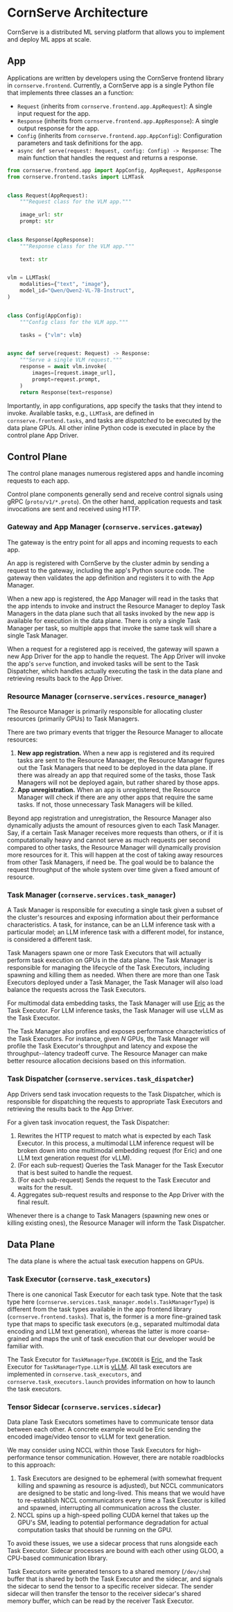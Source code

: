 # CornServe Architecture

CornServe is a distributed ML serving platform that allows you to implement and deploy ML apps at scale.


## App

Applications are written by developers using the CornServe frontend library in `cornserve.frontend`.
Currently, a CornServe app is a single Python file that implements three classes an a function:
- `Request` (inherits from `cornserve.frontend.app.AppRequest`): A single input request for the app.
- `Response` (inherits from `cornserve.frontend.app.AppResponse`): A single output response for the app.
- `Config` (inherits from `cornserve.frontend.app.AppConfig`): Configuration parameters and task definitions for the app.
- `async def serve(request: Request, config: Config) -> Response`: The main function that handles the request and returns a response.

```python
from cornserve.frontend.app import AppConfig, AppRequest, AppResponse
from cornserve.frontend.tasks import LLMTask


class Request(AppRequest):
    """Request class for the VLM app."""
    
    image_url: str
    prompt: str


class Response(AppResponse):
    """Response class for the VLM app."""
    
    text: str


vlm = LLMTask(
    modalities={"text", "image"},
    model_id="Qwen/Qwen2-VL-7B-Instruct",
)


class Config(AppConfig):
    """Config class for the VLM app."""
    
    tasks = {"vlm": vlm}


async def serve(request: Request) -> Response:
    """Serve a single VLM request."""
    response = await vlm.invoke(
        images=[request.image_url],
        prompt=request.prompt,
    )
    return Response(text=response)
```

Importantly, in app configurations, app specify the tasks that they intend to invoke.
Available tasks, e.g., `LLMTask`, are defined in `cornserve.frontend.tasks`, and tasks are *dispatched* to be executed by the data plane GPUs.
All other inline Python code is executed in place by the control plane App Driver.


## Control Plane

The control plane manages numerous registered apps and handle incoming requests to each app.

Control plane components generally send and receive control signals using gRPC (`proto/v1/*.proto`).
On the other hand, application requests and task invocations are sent and received using HTTP.

### Gateway and App Manager (`cornserve.services.gateway`)

The gateway is the entry point for all apps and incoming requests to each app.

An app is registered with CornServe by the cluster admin by sending a request to the gateway, including the app's Python source code.
The gateway then validates the app definition and registers it to with the App Manager.

When a new app is registered, the App Manager will read in the tasks that the app intends to invoke and instruct the Resource Manager to deploy Task Managers in the data plane such that all tasks invoked by the new app is available for execution in the data plane.
There is only a single Task Manager per task, so multiple apps that invoke the same task will share a single Task Manager.

When a request for a registered app is received, the gateway will spawn a new App Driver for the app to handle the request.
The App Driver will invoke the app's `serve` function, and invoked tasks will be sent to the Task Dispatcher, which handles actually executing the task in the data plane and retrieving results back to the App Driver.

### Resource Manager (`cornserve.services.resource_manager`)

The Resource Manager is primarily responsible for allocating cluster resources (primarily GPUs) to Task Managers.

There are two primary events that trigger the Resource Manager to allocate resources:
1. **New app registration.** When a new app is registered and its required tasks are sent to the Resource Manaager, the Resource Manager figures out the Task Managers that need to be deployed in the data plane. If there was already an app that required some of the tasks, those Task Managers will not be deployed again, but rather shared by those apps.
2. **App unregistration.** When an app is unregistered, the Resource Manager will check if there are any other apps that require the same tasks. If not, those unnecessary Task Managers will be killed.

Beyond app registration and unregistration, the Resource Manager also dynamically adjusts the amount of resources given to each Task Manager.
Say, if a certain Task Manager receives more requests than others, or if it is computationally heavy and cannot serve as much requests per second compared to other tasks, the Resource Manager will dynamically provision more resources for it.
This will happen at the cost of taking away resources from other Task Managers, if need be.
The goal would be to balance the request throughput of the whole system over time given a fixed amount of resource.

### Task Manager (`cornserve.services.task_manager`)

A Task Manager is responsible for executing a single task given a subset of the cluster's resources and exposing information about their performance characteristics.
A task, for instance, can be an LLM inference task with a particular model; an LLM inference task with a different model, for instance, is considered a different task.

Task Managers spawn one or more Task Executors that will actually perform task execution on GPUs in the data plane.
The Task Manager is responsible for managing the lifecycle of the Task Executors, including spawning and killing them as needed.
When there are more than one Task Executors deployed under a Task Manager, the Task Manager will also load balance the requests across the Task Executors.

For multimodal data embedding tasks, the Task Manager will use [Eric](eric.md) as the Task Executor.
For LLM inference tasks, the Task Manager will use vLLM as the Task Executor.

The Task Manager also profiles and exposes performance characteristics of the Task Executors.
For instance, given $N$ GPUs, the Task Manager will profile the Task Executor's throughput and latency and expose the throughput--latency tradeoff curve.
The Resource Manager can make better resource allocation decisions based on this information.

### Task Dispatcher (`cornserve.services.task_dispatcher`)

App Drivers send task invocation requests to the Task Dispatcher, which is responsible for dispatching the requests to appropriate Task Executors and retrieving the results back to the App Driver.

For a given task invocation request, the Task Dispatcher:
1. Rewrites the HTTP request to match what is expected by each Task Executor. In this process, a multimodal LLM inference request will be broken down into one multimodal embedding request (for Eric) and one LLM text generation request (for vLLM).
2. (For each sub-request) Queries the Task Manager for the Task Executor that is best suited to handle the request.
3. (For each sub-request) Sends the request to the Task Executor and waits for the result.
4. Aggregates sub-request results and response to the App Driver with the final result.

Whenever there is a change to Task Managers (spawning new ones or killing existing ones), the Resource Manager will inform the Task Dispatcher.


## Data Plane

The data plane is where the actual task execution happens on GPUs.

### Task Executor (`cornserve.task_executors`)

There is one canonical Task Executor for each task type.
Note that the task type here (`cornserve.services.task_manager.models.TaskManagerType`) is different from the task types available in the app frontend library (`cornserve.frontend.tasks`).
That is, the former is a more fine-grained task type that maps to specific task executors (e.g., separated multimodal data encoding and LLM text generation), whereas the latter is more coarse-grained and maps the unit of task execution that our developer would be familiar with.

The Task Executor for `TaskManagerType.ENCODER` is [Eric](eric.md), and the Task Executor for `TaskManagerType.LLM` is [vLLM](vllm.md).
All task executors are implemented in `cornserve.task_executors`, and `cornserve.task_executors.launch` provides information on how to launch the task executors.

### Tensor Sidecar (`cornserve.services.sidecar`)

Data plane Task Executors sometimes have to communicate tensor data between each other.
A concrete example would be Eric sending the encoded image/video tensor to vLLM for text generation.

We may consider using NCCL within those Task Executors for high-performance tensor communication.
However, there are notable roadblocks to this approach:
1. Task Executors are designed to be ephemeral (with somewhat frequent killing and spawning as resource is adjusted), but NCCL communicators are designed to be static and long-lived. This means that we would have to re-establish NCCL communicators every time a Task Executor is killed and spawned, interrupting all communication across the cluster.
2. NCCL spins up a high-speed polling CUDA kernel that takes up the GPU's SM, leading to potential performance degradation for actual computation tasks that should be running on the GPU.

To avoid these issues, we use a sidecar process that runs alongside each Task Executor.
Sidecar processes are bound with each other using GLOO, a CPU-based communication library.

Task Executors write generated tensors to a shared memory (`/dev/shm`) buffer that is shared by both the Task Executor and the sidecar, and signals the sidecar to send the tensor to a specific receiver sidecar.
The sender sidecar will then transfer the tensor to the receiver sidecar's shared memory buffer, which can be read by the receiver Task Executor.

